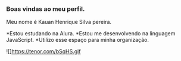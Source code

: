 ### Boas vindas ao meu perfil.

Meu nome é Kauan Henrique Silva pereira.

*Estou estudando na Alura.
*Estou me desenvolvendo na linguagem JavaScript.
*Utilizo esse espaço para minha organização.



![]https://tenor.com/bSqHS.gif

